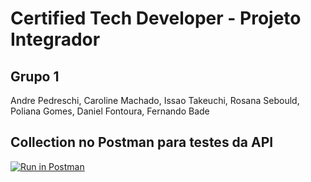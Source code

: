 # Certified Tech Developer - Projeto Integrador

## Grupo 1

Andre Pedreschi, Caroline Machado, Issao Takeuchi, Rosana Sebould, Poliana Gomes, Daniel Fontoura, Fernando Bade


## Collection no Postman para testes da API

[![Run in Postman](https://run.pstmn.io/button.svg)](https://app.getpostman.com/run-collection/18441866-8e94f1e1-c907-4c09-9082-23f8a5f32c2d?action=collection%2Ffork&collection-url=entityId%3D18441866-8e94f1e1-c907-4c09-9082-23f8a5f32c2d%26entityType%3Dcollection%26workspaceId%3D638ed82d-de35-41d7-baf8-f9c590749a21)

